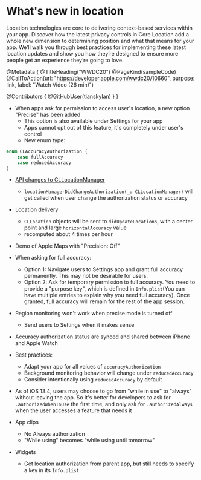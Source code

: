 # What's new in location

Location technologies are core to delivering context-based services within your app. Discover how the latest privacy controls in Core Location add a whole new dimension to determining position and what that means for your app. We’ll walk you through best practices for implementing these latest location updates and show you how they’re designed to ensure more people get an experience they’re going to love.

@Metadata {
   @TitleHeading("WWDC20")
   @PageKind(sampleCode)
   @CallToAction(url: "https://developer.apple.com/wwdc20/10660", purpose: link, label: "Watch Video (26 min)")

   @Contributors {
      @GitHubUser(tianskylan)
   }
}



- When apps ask for permission to access user's location, a new option "Precise" has been added
    - This option is also available under Settings for your app
    - Apps cannot opt out of this feature, it's completely under user's control
    - New enum type:

```swift
enum CLAccuracyAuthorization {
    case fullAccuracy
    case reducedAccuracy
}
```

- [API changes to CLLocationManager](https://developer.apple.com/documentation/corelocation/cllocationmanager?changes=latest_minor)
    - `locationManagerDidChangeAuthorization(_: CLLocationManager)` will get called when user change the authorization status or accuracy

- Location delivery
    - `CLLocation` objects will be sent to `didUpdateLocations`, with a center point and large `horizontalAccuracy` value
    - recomputed about 4 times per hour

- Demo of Apple Maps with "Precision: Off"
- When asking for full accuracy:
    - Option 1: Navigate users to Settings app and grant full accuracy permanently. This may not be desirable for users.
    - Option 2: Ask for temporary permission to full accuracy. You need to provide a "purpose key", which is defined in `Info.plist`(You can have multiple entries to explain why you need full accuracy). Once granted, full accuracy will remain for the rest of the app session.

- Region monitoring won't work when precise mode is turned off
    - Send users to Settings when it makes sense

- Accuracy authorization status are synced and shared between iPhone and Apple Watch
- Best practices:
    - Adapt your app for all values of `accuracyAuthorization`
    - Background monitoring behavior will change under `reducedAccuracy`
    - Consider intentionally using `reducedAccuracy` by default

- As of iOS 13.4, users may choose to go from "while in use" to "always" without leaving the app. So it's better for developers to ask for `.authorizedWhenInUse` the first time, and only ask for `.authorizedAlways` when the user accesses a feature that needs it

- App clips
    - No Always authorization
    - "While using" becomes "while using until tomorrow"

- Widgets
    - Get location authorization from parent app, but still needs to specify a key in its `Info.plist`
